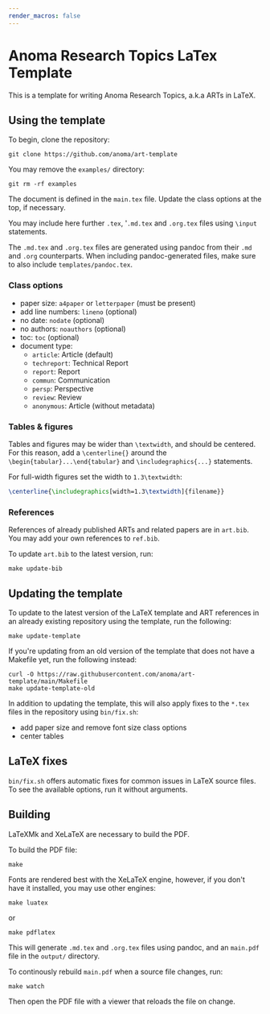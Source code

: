 ```yaml
---
render_macros: false
---
```


# Anoma Research Topics LaTex Template

This is a template for writing Anoma Research Topics, a.k.a ARTs in LaTeX.

## Using the template

To begin, clone the repository:

`git clone https://github.com/anoma/art-template`

You may remove the `examples/` directory:

`git rm -rf examples`

The document is defined in the `main.tex` file.
Update the class options at the top, if necessary.

You may include here further `.tex`, '`.md.tex` and `.org.tex` files
using `\input` statements.

The `.md.tex` and `.org.tex` files are generated using pandoc
from their `.md` and `.org` counterparts.
When including pandoc-generated files,
make sure to also include `templates/pandoc.tex`.

### Class options

- paper size: `a4paper` or `letterpaper` (must be present)
- add line numbers: `lineno` (optional)
- no date: `nodate` (optional)
- no authors: `noauthors` (optional)
- toc: `toc` (optional)
- document type:
  - `article`: Article (default)
  - `techreport`: Technical Report
  - `report`: Report
  - `commun`: Communication
  - `persp`: Perspective
  - `review`: Review
  - `anonymous`: Article (without metadata)

### Tables & figures

Tables and figures may be wider than `\textwidth`, and should be centered.
For this reason, add a `\centerline{}`
around the `\begin{tabular}...\end{tabular}`
and `\includegraphics{...}` statements.

For full-width figures set the width to `1.3\textwidth`:

```latex
\centerline{\includegraphics[width=1.3\textwidth]{filename}}
```

### References

References of already published ARTs and related papers are in `art.bib`.
You may add your own references to `ref.bib`.

To update `art.bib` to the latest version, run:

```
make update-bib
```

## Updating the template

To update to the latest version of the LaTeX template and ART references
in an already existing repository using the template, run the following:

```
make update-template
```

If you're updating from an old version of the template
that does not have a Makefile yet, run the following instead:

```
curl -O https://raw.githubusercontent.com/anoma/art-template/main/Makefile
make update-template-old
```

In addition to updating the template,
this will also apply fixes to the `*.tex` files in the repository using `bin/fix.sh`:
- add paper size and remove font size class options
- center tables

## LaTeX fixes

`bin/fix.sh` offers automatic fixes for common issues in LaTeX source files.
To see the available options, run it without arguments.

## Building

LaTeXMk and XeLaTeX are necessary to build the PDF.

To build the PDF file:

```
make
```

Fonts are rendered best with the XeLaTeX engine, however,
if you don't have it installed, you may use other engines:

`make luatex`

or

`make pdflatex`


This will generate `.md.tex` and `.org.tex` files using pandoc,
and an `main.pdf` file in the `output/` directory.


To continously rebuild `main.pdf` when a source file changes, run:

```
make watch
```

Then open the PDF file with a viewer that reloads the file on change.
